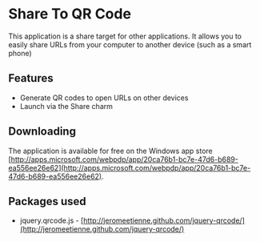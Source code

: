 Share To QR Code=============This application is a share target for other applications. It allows you to easily share URLs from your computer to another device (such as a smart phone)Features-------* Generate QR codes to open URLs on other devices* Launch via the Share charmDownloading--------The application is available for free on the Windows app store [http://apps.microsoft.com/webpdp/app/20ca76b1-bc7e-47d6-b689-ea556ee26e62](http://apps.microsoft.com/webpdp/app/20ca76b1-bc7e-47d6-b689-ea556ee26e62).Packages used--------* jquery.qrcode.js - [http://jeromeetienne.github.com/jquery-qrcode/](http://jeromeetienne.github.com/jquery-qrcode/)
